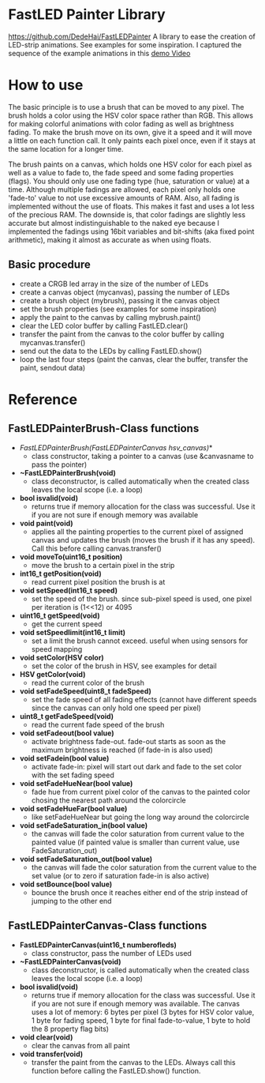 # FastLED Painter Library
https://github.com/DedeHai/FastLEDPainter
A library to ease the creation of LED-strip animations. See examples for some inspiration. I captured the sequence of the example animations in this [demo Video](https://youtu.be/PYAIwoRsGbo)

# How to use
The basic principle is to use a brush that can be moved to any pixel. The brush holds a color using the HSV color space
rather than RGB. This allows for making colorful animations with color fading as well as brightness fading. 
To make the brush move on its own, give it a speed and it will move a little on each function call. 
It only paints each pixel once, even if it stays at the same location for a longer time.

The brush paints on a canvas, which holds one HSV color for each pixel as well as a value to fade to, the fade speed and some fading properties (flags).
You should only use one fading type (hue, saturation or value) at a time. Although multiple fadings are allowed, each pixel only 
holds one 'fade-to' value to not use excessive amounts of RAM.
Also, all fading is implemented without the use of floats. This makes it fast and uses a lot less of the precious RAM. 
The downside is, that color fadings are slightly less accurate but almost indistinguishable to the naked eye because I
implemented the fadings using 16bit variables and bit-shifts (aka fixed point arithmetic), making it almost as accurate as when using floats.

## Basic procedure
- create a CRGB led array in the size of the number of LEDs
- create a canvas object (mycanvas), passing the number of LEDs 
- create a brush object (mybrush), passing it the canvas object
- set the brush properties (see examples for some inspiration)
- apply the paint to the canvas by calling mybrush.paint()
- clear the LED color buffer by calling FastLED.clear()
- transfer the paint from the canvas to the color buffer by calling mycanvas.transfer()
- send out the data to the LEDs by calling FastLED.show()
- loop the last four steps (paint the canvas, clear the buffer, transfer the paint, sendout data)



# Reference
## FastLEDPainterBrush-Class functions
- **FastLEDPainterBrush(FastLEDPainterCanvas* hsv_canvas)** 
  - class constructor, taking a pointer to a canvas (use &canvasname to pass the pointer)
- **~FastLEDPainterBrush(void)** 
  - class deconstructor, is called automatically when the created class leaves the local scope (i.e. a loop)
- **bool isvalid(void)** 
  - returns true if memory allocation for the class was successful. Use it if you are not sure if enough memory was available
- **void paint(void)**
  - applies all the painting properties to the current pixel of assigned canvas and updates the brush (moves the brush if it has any speed). Call this before calling canvas.transfer()
- **void moveTo(uint16_t position)**
  - move the brush to a certain pixel in the strip
- **int16_t getPosition(void)** 
  - read current pixel position the brush is at
- **void setSpeed(int16_t speed)** 
  - set the speed of the brush. since sub-pixel speed is used, one pixel per iteration is (1<<12) or 4095
- **uint16_t getSpeed(void)** 
  - get the current speed 
- **void setSpeedlimit(int16_t limit)** 
  - set a limit the brush cannot exceed. useful when using sensors for speed mapping
- **void setColor(HSV color)** 
  - set the color of the brush in HSV, see examples for detail
- **HSV getColor(void)** 
  - read the current color of the brush
- **void setFadeSpeed(uint8_t fadeSpeed)**
  - set the fade speed of all fading effects (cannot have different speeds since the canvas can only hold one speed per pixel)
- **uint8_t getFadeSpeed(void)**
  - read the current fade speed of the brush
- **void setFadeout(bool value)**
  - activate brightness fade-out. fade-out starts as soon as the maximum brightness is reached (if fade-in is also used)
- **void setFadein(bool value)**
  - activate fade-in: pixel will start out dark and fade to the set color with the set fading speed
- **void setFadeHueNear(bool value)**
  - fade hue from current pixel color of the canvas to the painted color chosing the nearest path around the colorcircle
- **void setFadeHueFar(bool value)**
  - like setFadeHueNear but going the long way around the colorcircle
- **void setFadeSaturation_in(bool value)**
  - the canvas will fade the color saturation from current value to the painted value (if painted value is smaller than current value, use FadeSaturation_out)
- **void setFadeSaturation_out(bool value)**
  - the canvas will fade the color saturation from the current value to the set value (or to zero if saturation fade-in is also active)
- **void setBounce(bool value)**
  - bounce the brush once it reaches either end of the strip instead of jumping to the other end

## FastLEDPainterCanvas-Class functions
- **FastLEDPainterCanvas(uint16_t numberofleds)**
  - class constructor, pass the number of LEDs used
- **~FastLEDPainterCanvas(void)**
  - class deconstructor, is called automatically when the created class leaves the local scope (i.e. a loop)
- **bool isvalid(void)**
  - returns true if memory allocation for the class was successful. Use it if you are not sure if enough memory was available. The canvas uses a lot of memory: 6 bytes per pixel (3 bytes for HSV color value, 1 byte for fading speed, 1 byte for final fade-to-value, 1 byte to hold the 8 property flag bits)
- **void clear(void)**
  - clear the canvas from all paint
- **void transfer(void)**
  - transfer the paint from the canvas to the LEDs. Always call this function before calling the FastLED.show() function.
